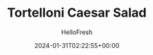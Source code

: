 ---
draft: true # Use this only for setting draft status
hidden: false # Use this to hide unwanted recipes
slug: # <post-title>
title: 'Tortelloni Caesar Salad'
description: "This cheese-filled pasta, combined with sweet and juicy tomatoes, cukes, scallions, and feta, coated in a tangy dressing might just be your new fave Greek salad—minus the lettuce and plus tender, chewy, tortelloni filled with an Italian cheese power-trio: ricotta, Parm, and mozzarella. It’s served at room temp, making it an ideal office lunch idea (and perfect for potlucks and picnics, too)!"
image: https://img.hellofresh.com/f_auto,fl_lossy,q_auto,w_1200/hellofresh_s3/image/654a98bb33e8a37769159a7e-cbc35a25.jpeg
date: 2024-01-31T02:22:55+00:00
author: HelloFresh

tags: ['Calorie Smart', 'Easy Cleanup', 'Quick', 'Veggie']
categories: "main course"
cuisines: "Greek"
allergens: ['Eggs', 'Milk', 'Wheat', 'Fish']

calories: 610
preptime: ['10 minutes']
cooktime: # 180 = 3 Hours | In minutes
totaltime: PT10M
servings: 2

links:
  - description: "This cheese-filled pasta, combined with sweet and juicy tomatoes, cukes, scallions, and feta, coated in a tangy dressing might just be your new fave Greek salad—minus the lettuce and plus tender, chewy, tortelloni filled with an Italian cheese power-trio: ricotta, Parm, and mozzarella. It’s served at room temp, making it an ideal office lunch idea (and perfect for potlucks and picnics, too)!"
    website: https://www.hellofresh.com/recipes/tortelloni-caesar-salad-65950f3f050f2b642e9a2819
    image: https://img.hellofresh.com/f_auto,fl_lossy,q_auto,w_1200/hellofresh_s3/image/654a98bb33e8a37769159a7e-cbc35a25.jpeg
 
weight: # 1 | You can add weight to some posts to override the default sorting (date descending)

comments: false # Keep False

ingredients: ['9 ounce Cheese Tortelloni', '2 unit Scallions', '4 ounce Grape Tomatoes', '1 unit Mini Cucumber', '3 ounce Caesar Dressing', '½ cup Feta Cheese', ' Salt', ' Pepper']

instructionTitles: []
instructions: ['• Place tortelloni and ½ cup water (1 cup for 4 servings) in a large, microwave-safe bowl. Cover tightly with plastic wrap and microwave for 3-5 minutes (5-8 minutes for 4 servings) until pasta is tender. (No microwave? No problem! Bring a large pot of salted water to a boil. Once boiling, add tortelloni to pot. Reduce to a low simmer and cook until tender and floating to the top, 3-4 minutes.)', '• Drain, then rinse with cold water until cooled. Shake off excess water; pat dry with paper towels.', '• While pasta cooks, wash and dry produce. Halve tomatoes. Quarter cucumber lengthwise; slice crosswise into ½-inch pieces. Trim and thinly slice scallions.', '• Once tortelloni are dry, return to large bowl. Stir in dressing, tomatoes, cucumber, scallions, and half the feta (add more feta if desired). Taste and season with salt and pepper if desired.', '• Divide salad between bowls and serve.']
---